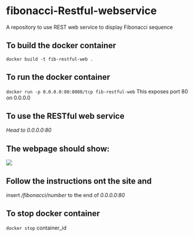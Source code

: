 # fibonacci-Restful-webservice
A repository to use REST web service to display Fibonacci sequence


## To build the docker container
```docker build -t fib-restful-web .```

## To run the docker container
```docker run -p 0.0.0.0:80:8080/tcp fib-restful-web```
This exposes port 80 on 0.0.0.0

## To use the RESTful web service
*Head to 0.0.0.0:80*

## The webpage should show:
![](https://github.com/chadgavin/fibonacci-Restful-webservice/image.png)

## Follow the instructions ont the site and
insert */fibonacci/number* to the end of  *0.0.0.0:80* 

## To stop docker container 
```docker stop``` container_id
